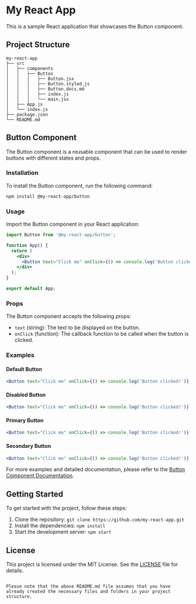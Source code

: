 # My React App

This is a sample React application that showcases the Button component.

## Project Structure

```filetree
my-react-app
├── src
│   ├── components
│   │   ├── Button
│   │   │   ├── Button.jsx
│   │   │   ├── Button.styled.js
│   │   │   ├── Button.docs.md
│   │   │   ├── index.js
│   │   │   └── main.jsx
│   ├── App.js
│   └── index.js
├── package.json
└── README.md
```

## Button Component

The Button component is a reusable component that can be used to render buttons with different states and props.

### Installation

To install the Button component, run the following command:

```bash
npm install @my-react-app/button
```

### Usage

Import the Button component in your React application:

```jsx
import Button from '@my-react-app/button';

function App() {
  return (
    <div>
      <Button text="Click me" onClick={() => console.log('Button clicked!')} />
    </div>
  );
}

export default App;
```

### Props

The Button component accepts the following props:

- `text` (string): The text to be displayed on the button.
- `onClick` (function): The callback function to be called when the button is clicked.

### Examples

#### Default Button

```jsx
<Button text="Click me" onClick={() => console.log('Button clicked!')} />
```

#### Disabled Button

```jsx
<Button text="Click me" onClick={() => console.log('Button clicked!')} disabled />
```

#### Primary Button

```jsx
<Button text="Click me" onClick={() => console.log('Button clicked!')} variant="primary" />
```

#### Secondary Button

```jsx
<Button text="Click me" onClick={() => console.log('Button clicked!')} variant="secondary" />
```

For more examples and detailed documentation, please refer to the [Button Component Documentation](src/components/Button/Button.docs.md).

## Getting Started

To get started with the project, follow these steps:

1. Clone the repository: `git clone https://github.com/my-react-app.git`
2. Install the dependencies: `npm install`
3. Start the development server: `npm start`

## License

This project is licensed under the MIT License. See the [LICENSE](LICENSE) file for details.
```

Please note that the above README.md file assumes that you have already created the necessary files and folders in your project structure.
